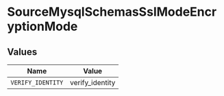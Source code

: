 # SourceMysqlSchemasSslModeEncryptionMode


## Values

| Name              | Value             |
| ----------------- | ----------------- |
| `VERIFY_IDENTITY` | verify_identity   |